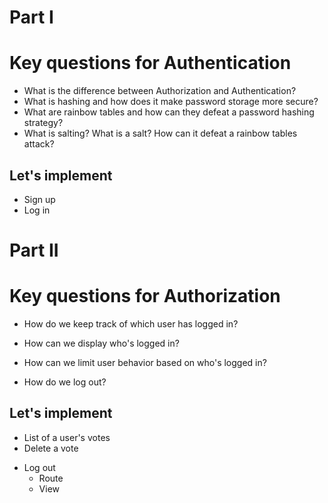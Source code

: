 # Part I

# Key questions for Authentication
*  What is the difference between Authorization and Authentication?
*  What is hashing and how does it make password storage more secure?
*  What are rainbow tables and how can they defeat a password hashing strategy?
*  What is salting? What is a salt? How can it defeat a rainbow tables attack?

## Let's implement
* Sign up
* Log in

# Part II

# Key questions for Authorization
* How do we keep track of which user has logged in?
* How can we display who's logged in?

* How can we limit user behavior based on who's logged in?
* How do we log out?

## Let's implement

* List of a user's votes
* Delete a vote
- Log out
  * Route
  * View


